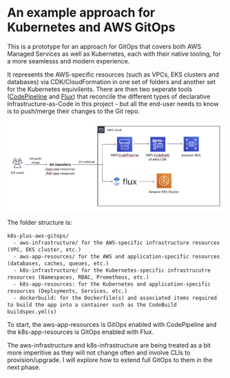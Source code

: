 # An example approach for Kubernetes and AWS GitOps

This is a prototype for an approach for GitOps that covers both AWS Managed Services as well as Kubernetes, each with their native tooling, for a more seamlesss and modern experience.

It represents the AWS-specific resources (such as VPCs, EKS clusters and databases) via CDK/CloudFormation in one set of folders and another set for the Kubernetes equivilents. There are then two seperate tools ([CodePipeline](https://aws.amazon.com/codepipeline/) and [Flux](https://github.com/fluxcd/flux)) that reconcile the different types of declarative Infrastructure-as-Code in this project - but all the end-user needs to know is to push/merge their changes to the Git repo.

![](architecture-diagram.png)

The folder structure is:

```
k8s-plus-aws-gitops/
  - aws-infrastructure/ for the AWS-specific infrastructure resources (VPC, EKS cluster, etc.)
  - aws-app-resources/ for the AWS and application-specific resources (databases, caches, queues, etc.)
  - k8s-infrastructure/ for the Kubernetes-specific infrastrucutre resources (Namespaces, RBAC, Prometheus, etc.)
  - k8s-app-resources: for the Kubernetes and application-specific resources (Deployments, Services, etc.)
  - dockerbuild: for the Dockerfile(s) and associated items required to build the app into a container such as the CodeBuild buildspec.yml(s)
````

To start, the aws-app-resources is GitOps enabled with CodePipeline and the k8s-app-resources is GitOps enabled with Flux.

The aws-infrastructure and k8s-infrastructure are being treated as a bit more imperitive as they will not change often and involve CLIs to provision/upgrade. I will explore how to extend full GitOps to them in the next phase.
